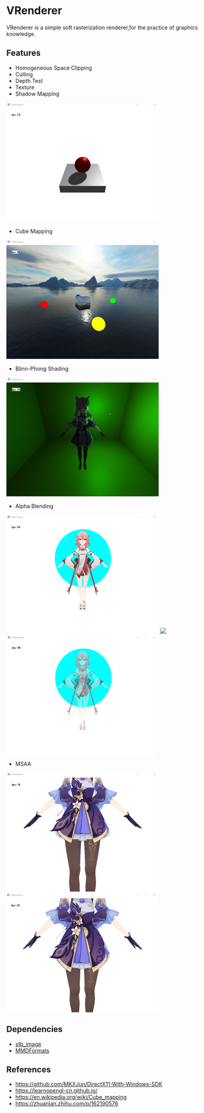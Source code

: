 # VRenderer
VRenderer is a simple soft rasterization renderer,for the practice of graphics knowledge.

## Features

- Homogeneous Space Clipping
- Culling
- Depth Test
- Texture
- Shadow Mapping

![](https://github.com/vSatori/VRenderer/blob/main/screenshots/shadowmapping.png)

- Cube Mapping

![](https://github.com/vSatori/VRenderer/blob/main/screenshots/cubemapping.png)

- Blinn-Phong Shading

![](https://github.com/vSatori/VRenderer/blob/main/screenshots/pointlight.png)

- Alpha Blending

![](https://github.com/vSatori/VRenderer/blob/main/screenshots/noalpha.png)
![](https://github.com/vSatori/VRenderer/blob/main/screenshots/alphatocoverage.png)
![](https://github.com/vSatori/VRenderer/blob/main/screenshots/alphablending.png)

- MSAA

![](https://github.com/vSatori/VRenderer/blob/main/screenshots/nomsaa.png)
![](https://github.com/vSatori/VRenderer/blob/main/screenshots/msaa8x.png)


## Dependencies

- [stb_image](https://github.com/nothings/stb)
- [MMDFormats](https://github.com/oguna/MMDFormats)

## References

- https://github.com/MKXJun/DirectX11-With-Windows-SDK
- https://learnopengl-cn.github.io/
- https://en.wikipedia.org/wiki/Cube_mapping
- https://zhuanlan.zhihu.com/p/162190576


